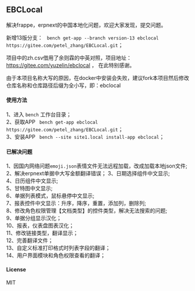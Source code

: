 ## EBCLocal

解决frappe，erpnext的中国本地化问题，欢迎大家发现，提交问题。

新增13版分支：
` bench get-app --branch version-13 ebclocal https://gitee.com/petel_zhang/EBCLocal.git`；  

项目中的zh.csv借用了余则霖的中英对照，项目地址：https://gitee.com/yuzelin/ebclocal ， 在此特别感谢。

由于本项目名称大写的原因，在docker中安装会失败，建议fork本项目然后修改仓库名称和仓库路径后缀为全小写，即：ebclocal

#### 使用方法
1、进入 `bench` 工作台目录；  
2、获取APP ` bench get-app ebclocal https://gitee.com/petel_zhang/EBCLocal.git`；  
3、安装APP ` bench --site site1.local install-app ebclocal`；  

#### 已解决问题
1、因国内网络问题`emoji.json`表情文件无法远程加载，改成加载本地json文件;
2、解决erpnext单据中大写金额翻译错误；
3、日期选择组件中文显示;  
4、日历组件中文显示;  
5、甘特图中文显示;  
6、单据列表模式，鼠标悬停中文显示;  
7、报表控件中文显示：升序，降序，重置，添加列，删除列;  
8、修改角色权限管理【文档类型】的控件类型，解决无法搜索的问题;  
9、单据分组显示汉化；  
10、报表，仪表盘图表汉化；  
11、修改链接类型，翻译显示；  
12、完善翻译文件；  
13、自定义标准打印格式时列表字段的翻译；  
14、用户界面模块和角色权限查看的翻译；  

#### License

MIT